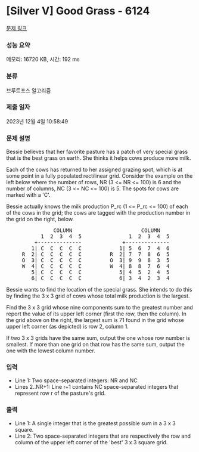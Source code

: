 # [Silver V] Good Grass - 6124 

[문제 링크](https://www.acmicpc.net/problem/6124) 

### 성능 요약

메모리: 16720 KB, 시간: 192 ms

### 분류

브루트포스 알고리즘

### 제출 일자

2023년 12월 4일 10:58:49

### 문제 설명

<p>Bessie believes that her favorite pasture has a patch of very special grass that is the best grass on earth. She thinks it helps cows produce more milk.</p>

<p>Each of the cows has returned to her assigned grazing spot, which is at some point in a fully populated rectilinear grid. Consider the example on the left below where the number of rows, NR (3 <= NR <= 100) is 6 and the number of columns, NC (3 <= NC <= 100) is 5. The spots for cows are marked with a 'C'.</p>

<p>Bessie actually knows the milk production P_rc (1 <= P_rc <= 100) of each of the cows in the grid; the cows are tagged with the production number in the grid on the right, below.</p>

<pre>               COLUMN                      COLUMN
           1  2  3  4  5               1  2  3  4  5
         +--------------             +--------------
        1| C  C  C  C  C            1| 5  6  7  4  6
     R  2| C  C  C  C  C         R  2| 7  7  8  6  5
     O  3| C  C  C  C  C         O  3| 9  9  8  3  5
     W  4| C  C  C  C  C         W  4| 8  8  7  6  4
        5| C  C  C  C  C            5| 4  5  2  4  5
        6| C  C  C  C  C            6| 3  4  2  3  4</pre>

<p>Bessie wants to find the location of the special grass. She intends to do this by finding the 3 x 3 grid of cows whose total milk production is the largest.</p>

<p>Find the 3 x 3 grid whose nine components sum to the greatest number and report the value of its upper left corner (first the row, then the column). In the grid above on the right, the largest sum is 71 found in the grid whose upper left corner (as depicted) is row 2, column 1.</p>

<p>If two 3 x 3 grids have the same sum, output the one whose row number is smallest. If more than one grid on that row has the same sum, output the one with the lowest column number.</p>

### 입력 

 <ul>
	<li>Line 1: Two space-separated integers: NR and NC</li>
	<li>Lines 2..NR+1: Line r+1 contains NC space-separated integers that represent row r of the pasture's grid.</li>
</ul>

<p> </p>

### 출력 

 <ul>
	<li>Line 1: A single integer that is the greatest possible sum in a 3 x 3 square.</li>
	<li>Line 2: Two space-separated integers that are respectively the row and column of the upper left corner of the 'best' 3 x 3 square grid.</li>
</ul>

<p> </p>

